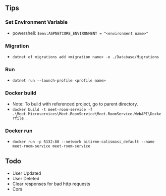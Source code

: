 ## Tips

### Set Environment Variable
- powershell: `$env:ASPNETCORE_ENVIRONMENT = "<environment name>"`

### Migration
- `dotnet ef migrations add <migration name> -o ./Database/Migrations`

### Run
- `dotnet run --launch-profile <profile name>`

### Docker build
- Note: To build with referenced project, go to parent directory.
- `docker build -t meet-room-service -f .\Meet.Microservices\Meet.RoomService\Meet.RoomService.WebAPI\Dockerfile .`

### Docker run
- `docker run -p 5132:80 --network bitirme-calismasi_default --name meet-room-service meet-room-service`

## Todo
- User Updated
- User Deleted
- Clear responses for bad http requests
- Cors
